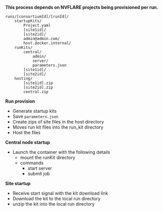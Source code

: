 **This process depends on NVFLARE projects being provisioned per run.**


```
runs/[consortiumId]/[runId]/
	startupKits/
	    Project.yaml
	    [site1id]/
	    [site2id]/
	    admin@admin.com/
	    host.docker.internal/
	runKits/
		central/
        	admin/
	    	server/
	    	parameters.json
		[site1id]/
		[site2id]/
    hosting/
        [site1id].zip
        [site2id].zip
		central.zip
```

**Run provision**
* Generate startup kits
* Save `parameters.json`
* Create zips of site files in the host directory
* Moves run kit files into the run_kit directory
* Host the files

**Central node startup**

* Launch the container with the following details
	* mount the runKit directory
	* commands
		* start server
		* submit job

**Site startup**
* Receive start signal with the kit download link
* Download the kit to the local run directory
* unzip the kit into the local run directory